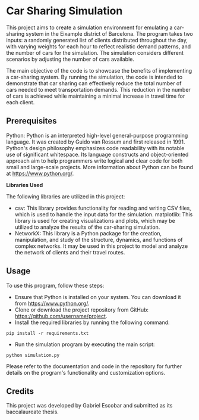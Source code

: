 # Car Sharing Simulation

This project aims to create a simulation environment for emulating a car-sharing system in the Eixample district of Barcelona. The program takes two inputs: a randomly generated list of clients distributed throughout the day, with varying weights for each hour to reflect realistic demand patterns, and the number of cars for the simulation. The simulation considers different scenarios by adjusting the number of cars available.

The main objective of the code is to showcase the benefits of implementing a car-sharing system. By running the simulation, the code is intended to demonstrate that car sharing can effectively reduce the total number of cars needed to meet transportation demands. This reduction in the number of cars is achieved while maintaining a minimal increase in travel time for each client. 

## Prerequisites

Python: Python is an interpreted high-level general-purpose programming language. It was created by Guido van Rossum and first released in 1991. Python's design philosophy emphasizes code readability with its notable use of significant whitespace. Its language constructs and object-oriented approach aim to help programmers write logical and clear code for both small and large-scale projects. More information about Python can be found at https://www.python.org/.

**Libraries Used**

The following libraries are utilized in this project:

- csv: This library provides functionality for reading and writing CSV files, which is used to handle the input data for the simulation.
matplotlib: This library is used for creating visualizations and plots, which may be utilized to analyze the results of the car-sharing simulation.
- NetworkX: This library is a Python package for the creation, manipulation, and study of the structure, dynamics, and functions of complex networks. It may be used in this project to model and analyze the network of clients and their travel routes.

## Usage 

To use this program, follow these steps:

- Ensure that Python is installed on your system. You can download it from https://www.python.org/.
- Clone or download the project repository from GitHub: https://github.com/username/project.
- Install the required libraries by running the following command:
```
pip install -r requirements.txt
```
- Run the simulation program by executing the main script:
```
python simulation.py
```

Please refer to the documentation and code in the repository for further details on the program's functionality and customization options.

## Credits

This project was developed by Gabriel Escobar and submitted as its baccalaureate thesis.